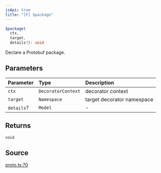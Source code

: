 ```yaml
---
jsApi: true
title: "[F] $package"
---
```


```ts
$package(
  ctx,
  target,
  details?): void
```

Declare a Protobuf package.

## Parameters

| Parameter  | Type               | Description                |
| :--------- | :----------------- | :------------------------- |
| `ctx`      | `DecoratorContext` | decorator context          |
| `target`   | `Namespace`        | target decorator namespace |
| `details`? | `Model`            | -                          |

## Returns

`void`

## Source

[proto.ts:70](https://github.com/markcowl/cadl/blob/1a6d2b70/packages/protobuf/src/proto.ts#L70)
